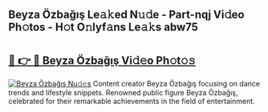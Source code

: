 ## Beyza Özbağış Le𝚊𝚔ed N𝚞𝚍e - Part-nqj Vi𝚍eo Ph𝚘tos - H𝚘t O𝚗lyf𝚊ns Le𝚊𝚔s abw75

# <h2><a href="http://hf8bctt.feru.top/?c=Beyza+%c3%96zba%c4%9f%c4%b1%c5%9f">🔗 👉 🔴 Beyza Özbağış Vi𝚍𝚎o Ph𝚘t𝚘𝚜</a></h2>

[![Beyza Özbağış Nu𝚍𝚎s](https://i.imgur.com/0TWrTi3.gif)](http://hf8bctt.feru.top/?c=Beyza+%c3%96zba%c4%9f%c4%b1%c5%9f)
Content creator Beyza Özbağış focusing on dance trends and lifestyle snippets. Renowned public figure Beyza Özbağış, celebrated for their remarkable achievements in the field of entertainment. 
